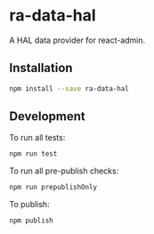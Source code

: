# ra-data-hal

A HAL data provider for react-admin.

## Installation

```bash
npm install --save ra-data-hal
```

## Development

To run all tests:

```bash
npm run test
```

To run all pre-publish checks:

```bash
npm run prepublishOnly
```

To publish:

```bash
npm publish
```